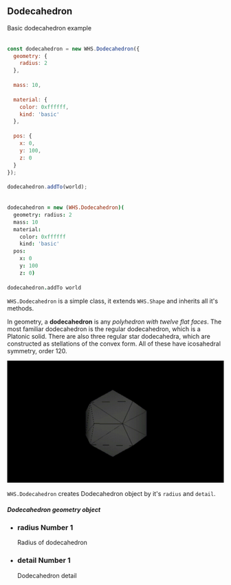 <h2 class="ws" id="dodecahedron">Dodecahedron</h2>

<div class="blockTitle h3">Basic dodecahedron example</div>

```javascript

const dodecahedron = new WHS.Dodecahedron({
  geometry: {
    radius: 2
  },

  mass: 10,

  material: {
    color: 0xffffff,
    kind: 'basic'
  },

  pos: {
    x: 0,
    y: 100,
    z: 0
  }
});

dodecahedron.addTo(world);

```

```coffeescript

dodecahedron = new (WHS.Dodecahedron)(
  geometry: radius: 2
  mass: 10
  material:
    color: 0xffffff
    kind: 'basic'
  pos:
    x: 0
    y: 100
    z: 0)

dodecahedron.addTo world

```


`WHS.Dodecahedron` is a simple class, it extends `WHS.Shape` and inherits all it's methods.

In geometry, a **dodecahedron** is any *polyhedron with twelve flat faces*. The most familiar dodecahedron is the regular dodecahedron, which is a Platonic solid. There are also three regular star dodecahedra, which are constructed as stellations of the convex form. All of these have icosahedral symmetry, order 120.

<img src="images/shapes/dodecahedron.gif" alt="rendered dodecahedron">

`WHS.Dodecahedron` creates Dodecahedron object by it's `radius` and `detail`.

<div class="params" id="dodecahedron-geometry">
  <h5>Dodecahedron geometry object <a href="#dodecahedron-geometry" class="anchor"></a></h5>
  <ul>
    <li id="dodecahedron-geometry-radius">
      <h3><a href="#dodecahedron-geometry-radius" class="anchor"></a> radius
        <span class="type">Number</span>
        <span class="default">1</span>
      </h3>
      <p>Radius of dodecahedron</p>
    </li>
    <li id="dodecahedron-geometry-detail">
      <h3><a href="#dodecahedron-geometry-detail" class="anchor"></a> detail
        <span class="type">Number</span>
        <span class="default">1</span>
      </h3>
      <p>Dodecahedron detail</p>
    </li>
  </ul>
</div>

<script src="https://gist.github.com/sasha240100/6c36848a37c9d8833ace.js"></script>

